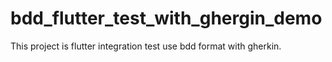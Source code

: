 # bdd_flutter_test_with_ghergin_demo

This project is flutter integration test use bdd format with gherkin.
